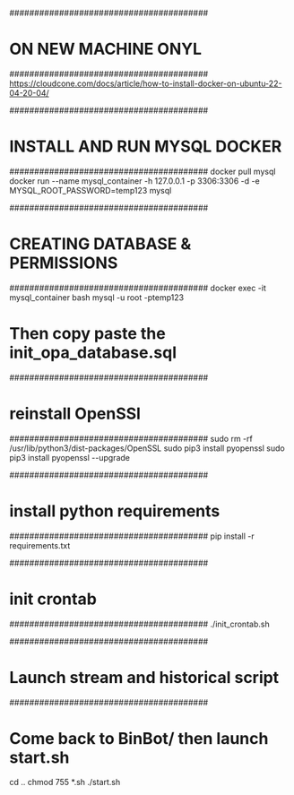 ########################################
# ON NEW MACHINE ONYL
########################################
https://cloudcone.com/docs/article/how-to-install-docker-on-ubuntu-22-04-20-04/


########################################
# INSTALL AND RUN MYSQL DOCKER
########################################
docker pull mysql
docker run --name mysql_container -h 127.0.0.1 -p 3306:3306 -d -e MYSQL_ROOT_PASSWORD=temp123 mysql


########################################
# CREATING DATABASE & PERMISSIONS
########################################
docker exec -it mysql_container bash 
mysql -u root -ptemp123 
# Then copy paste the init_opa_database.sql


########################################
# reinstall OpenSSl
########################################
sudo rm -rf /usr/lib/python3/dist-packages/OpenSSL
sudo pip3 install pyopenssl
sudo pip3 install pyopenssl --upgrade

########################################
# install python requirements
########################################
pip install -r requirements.txt 

########################################
# init crontab
########################################
./init_crontab.sh

########################################
# Launch stream and historical script 
########################################
# Come back to BinBot/ then launch start.sh
cd ..
chmod 755 *.sh
./start.sh

